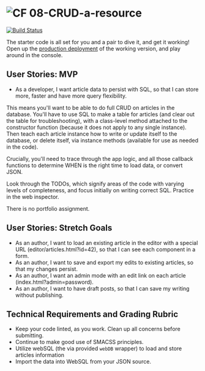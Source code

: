 ![CF](https://i.imgur.com/7v5ASc8.png)  08-CRUD-a-resource
=======
[![Build Status](https://travis-ci.org/codefellows-seattle-301d4/08-CRUD-a-resource.svg?branch=master)](https://travis-ci.org/codefellows-seattle-301d4/08-CRUD-a-resource)

The starter code is all set for you and a pair to dive it, and get it working! Open up the [production deployment](https://cf-mvc-blog--class08.aerobatic.io/) of the working version, and play around in the console.

## User Stories: MVP
 - As a developer, I want article data to persist with SQL, so that I can store more, faster and have more query flexibility.

This means you'll want to be able to do full CRUD on articles in the database. You'll have to use SQL to make a table for articles (and clear out the table for troubleshooting), with a class-level method attached to the constructor function (because it does not apply to any single instance). Then teach each article instance how to write or update itself to the database, or delete itself, via instance methods (available for use as needed in the code).

Crucially, you'll need to trace through the app logic, and all those callback functions to determine WHEN is the right time to load data, or convert JSON.

Look through the TODOs, which signify areas of the code with varying levels of completeness, and focus initially on writing correct SQL. Practice in the web inspector.

There is no portfolio assignment.

## User Stories: Stretch Goals
 - As an author, I want to load an existing article in the editor with a special URL (editor/articles.html?id=42), so that I can see each component in a form.
 - As an author, I want to save and export my edits to existing articles, so that my changes persist.
 - As an author, I want an admin mode with an edit link on each article (index.html?admin=password).
 - As an author, I want to have draft posts, so that I can save my writing without publishing.

## Technical Requirements and Grading Rubric
 - Keep your code linted, as you work. Clean up all concerns before submitting.
 - Continue to make good use of SMACSS principles.
 - Utilize webSQL (the via provided `webDB` wrapper) to load and store articles information
 - Import the data into WebSQL from your JSON source.
